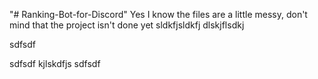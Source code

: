 "# Ranking-Bot-for-Discord" 
 Yes I know the files are a little messy, don't mind that the project isn't done yet
sldkfjsldkfj              dlskjflsdkj



sdfsdf



sdfsdf			kjlskdfjs sdfsdf

